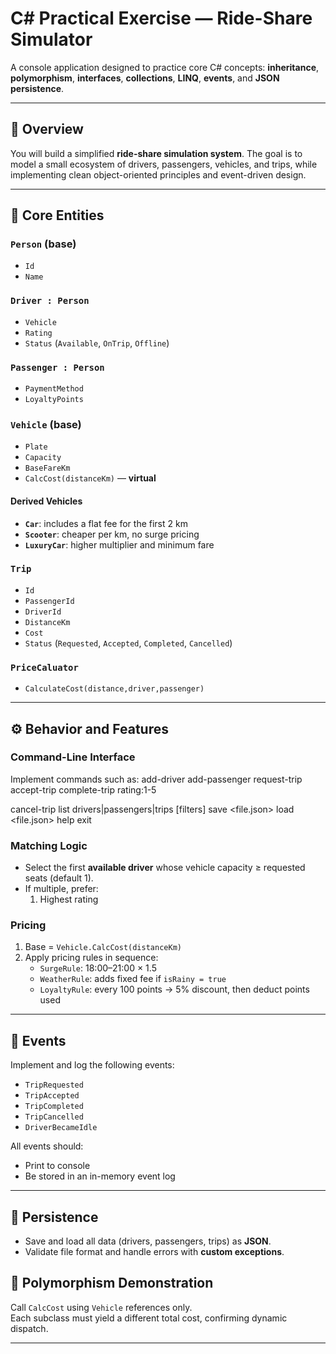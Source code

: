 # C# Practical Exercise — Ride-Share Simulator

A console application designed to practice core C# concepts: **inheritance**, **polymorphism**, **interfaces**, **collections**, **LINQ**, **events**, and **JSON persistence**.

---

## 📘 Overview

You will build a simplified **ride-share simulation system**. The goal is to model a small ecosystem of drivers, passengers, vehicles, and trips, while implementing clean object-oriented principles and event-driven design.

---

## 🧩 Core Entities

### `Person` (base)
- `Id`
- `Name`

### `Driver : Person`
- `Vehicle`
- `Rating`
- `Status` (`Available`, `OnTrip`, `Offline`)

### `Passenger : Person`
- `PaymentMethod`
- `LoyaltyPoints`

### `Vehicle` (base)
- `Plate`
- `Capacity`
- `BaseFareKm`
- `CalcCost(distanceKm)` — **virtual**

#### Derived Vehicles
- **`Car`**: includes a flat fee for the first 2 km  
- **`Scooter`**: cheaper per km, no surge pricing  
- **`LuxuryCar`**: higher multiplier and minimum fare

### `Trip`
- `Id`
- `PassengerId`
- `DriverId`
- `DistanceKm`
- `Cost`
- `Status` (`Requested`, `Accepted`, `Completed`, `Cancelled`)

### `PriceCaluator`
 - `CalculateCost(distance,driver,passenger)`
---

## ⚙️ Behavior and Features

### Command-Line Interface
Implement commands such as:
add-driver <name> <vehicleType> <plate> <capacity>
add-passenger <name> <payment>
request-trip <passengerId> <from> <to>
accept-trip <driverId> <tripId>
complete-trip <tripId> rating:1-5

cancel-trip <tripId>
list drivers|passengers|trips [filters]
save <file.json>
load <file.json>
help
exit


### Matching Logic
- Select the first **available driver** whose vehicle capacity ≥ requested seats (default 1).
- If multiple, prefer:
  1. Highest rating

### Pricing
1. Base = `Vehicle.CalcCost(distanceKm)`
2. Apply pricing rules in sequence:
   - `SurgeRule`: 18:00–21:00 × 1.5  
   - `WeatherRule`: adds fixed fee if `isRainy = true`  
   - `LoyaltyRule`: every 100 points → 5% discount, then deduct points used

---

## 📡 Events

Implement and log the following events:
- `TripRequested`
- `TripAccepted`
- `TripCompleted`
- `TripCancelled`
- `DriverBecameIdle`

All events should:
- Print to console  
- Be stored in an in-memory event log  

---

## 💾 Persistence

- Save and load all data (drivers, passengers, trips) as **JSON**.
- Validate file format and handle errors with **custom exceptions**.


## 🧠 Polymorphism Demonstration

Call `CalcCost` using `Vehicle` references only.  
Each subclass must yield a different total cost, confirming dynamic dispatch.

---
